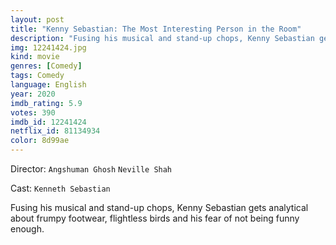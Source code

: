 ```yaml
---
layout: post
title: "Kenny Sebastian: The Most Interesting Person in the Room"
description: "Fusing his musical and stand-up chops, Kenny Sebastian gets analytical about frumpy footwear, flightless birds and his fear of not being funny enough..."
img: 12241424.jpg
kind: movie
genres: [Comedy]
tags: Comedy 
language: English
year: 2020
imdb_rating: 5.9
votes: 390
imdb_id: 12241424
netflix_id: 81134934
color: 8d99ae
---
```

Director: `Angshuman Ghosh` `Neville Shah`  

Cast: `Kenneth Sebastian` 

Fusing his musical and stand-up chops, Kenny Sebastian gets analytical about frumpy footwear, flightless birds and his fear of not being funny enough.